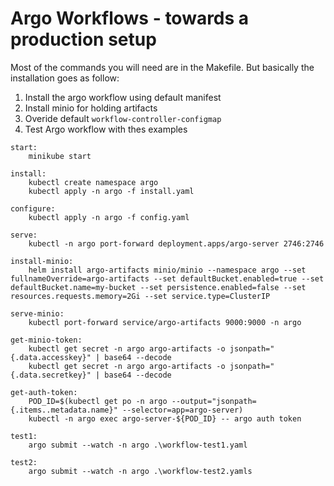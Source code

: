 # Argo Workflows - towards a production setup

Most of the commands you will need are in the Makefile. But basically the installation goes as follow:

1. Install the argo workflow using default manifest
2. Install minio for holding artifacts
3. Overide default `workflow-controller-configmap`
4. Test Argo workflow with thes examples

```
start:
	minikube start

install:
	kubectl create namespace argo
	kubectl apply -n argo -f install.yaml

configure:
	kubectl apply -n argo -f config.yaml

serve:
	kubectl -n argo port-forward deployment.apps/argo-server 2746:2746

install-minio:
	helm install argo-artifacts minio/minio --namespace argo --set fullnameOverride=argo-artifacts --set defaultBucket.enabled=true --set defaultBucket.name=my-bucket --set persistence.enabled=false --set resources.requests.memory=2Gi --set service.type=ClusterIP

serve-minio:
	kubectl port-forward service/argo-artifacts 9000:9000 -n argo

get-minio-token:
	kubectl get secret -n argo argo-artifacts -o jsonpath="{.data.accesskey}" | base64 --decode
	kubectl get secret -n argo argo-artifacts -o jsonpath="{.data.secretkey}" | base64 --decode

get-auth-token:
	POD_ID=$(kubectl get po -n argo --output="jsonpath={.items..metadata.name}" --selector=app=argo-server)
	kubectl -n argo exec argo-server-${POD_ID} -- argo auth token

test1:
	argo submit --watch -n argo .\workflow-test1.yaml

test2:
	argo submit --watch -n argo .\workflow-test2.yamls
```